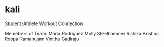 # kali
Student-Athlete Workout Connection

Memebers of Team:
  Maria Rodriguez
  Molly Steelhammer
  Rishika Krishna
  Roopa Ramanujam
  Vinitha Gadiraju


